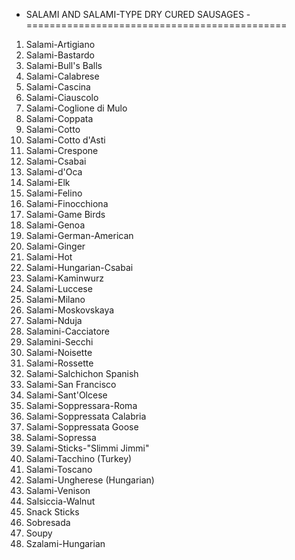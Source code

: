 - SALAMI AND SALAMI-TYPE DRY CURED SAUSAGES -
=============================================
1.   Salami-Artigiano
2.   Salami-Bastardo
3.   Salami-Bull's Balls
4.   Salami-Calabrese
5.   Salami-Cascina
6.   Salami-Ciauscolo
7.   Salami-Coglione di Mulo
8.   Salami-Coppata
9.   Salami-Cotto
10.  Salami-Cotto d'Asti
11.  Salami-Crespone
12.  Salami-Csabai
13.  Salami-d'Oca
14.  Salami-Elk
15.  Salami-Felino
16.  Salami-Finocchiona
17.  Salami-Game Birds
18.  Salami-Genoa
19.  Salami-German-American
20.  Salami-Ginger
21.  Salami-Hot
22.  Salami-Hungarian-Csabai
23.  Salami-Kaminwurz
24.  Salami-Luccese
25.  Salami-Milano
26.  Salami-Moskovskaya
27.  Salami-Nduja
28.  Salamini-Cacciatore
29.  Salamini-Secchi
30.  Salami-Noisette
31.  Salami-Rossette
32.  Salami-Salchichon Spanish
33.  Salami-San Francisco
34.  Salami-Sant'Olcese
35.  Salami-Soppressara-Roma
36.  Salami-Soppressata Calabria
37.  Salami-Soppressata Goose
38.  Salami-Sopressa
39.  Salami-Sticks-"Slimmi Jimmi"
40.  Salami-Tacchino (Turkey)
41.  Salami-Toscano
42.  Salami-Ungherese (Hungarian)
43.  Salami-Venison
44.  Salsiccia-Walnut
45.  Snack Sticks
46.  Sobresada
47.  Soupy
48.  Szalami-Hungarian
